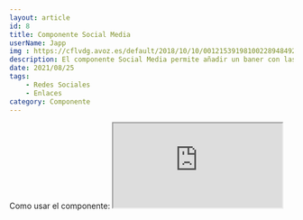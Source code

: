 ```yaml
---
layout: article
id: 8
title: Componente Social Media
userName: Japp
img : https://cflvdg.avoz.es/default/2018/10/10/00121539198100228948492/Foto/tailandia.jpg
description: El componente Social Media permite añadir un baner con las principales redes sociales.
date: 2021/08/25
tags:
    - Redes Sociales
    - Enlaces
category: Componente
---
```


<script>
    import Seo from '$lib/Components/Framework/Seo.svelte';
    import Container from '$lib/Components/Framework/Container.svelte';
    import Column from '$lib/Components/Framework/Column.svelte';
    import { Iframe, Hn, List } from '$lib/Components/Framework/Html/html.js';
    import Signage from '$lib/Components/Framework/Signage.svelte';
    import SocialMedia from '$lib/Components/Framework/SocialMedia.svelte';

    let opciones= [
        'Añade la url de tu red social y aparecera el icono automaticamente',
        'Soporte para las siguientes redes: Facebook, Twitter, Linkeding ,Twitch, Whatsapp, Discord, Telegram, Github y Web'
    ];
</script>

<Seo 
    title={title}
    description={description}
    type="website"
    img={img}
/>

<!-- Como usar el componente: -->
<Container class="medium padding">
    <Hn type="h2">Como usar el componente:</Hn>
    <Signage class="default word-break" icon="fas fa-sitemap" text="Directorio: $lib/Components/Framework/SocialMedia.svelte"/>
    <Column class="col-2 text-justify">
        <Iframe title="Código del componente" class="code m-top" src="https://carbon.now.sh/embed/nhQnht52yTj2zwfmVobk" />
        <div>
            <p class="text-justify">Importa el componente. Copia y pega el código de ejemplo que te muestro al lado de este mismo texto.</p>
            <List class="li-disc" list={opciones}/>
        </div>
    </Column>
</Container>
<Container class="medium padding">
    <Hn type="h2" class="title">Ejemplos:</Hn>
    <SocialMedia 
        facebook="https://www.facebook.com" 
        twitter="https://www.twitch.tv" 
        twitch="https://twitter.com" 
        whatsapp="https://www.whatsapp.com" 
        discord="https://www.discord.com" 
        telegram="https://www.web.telegram.org" 
        linkedin="https://www.linkedin.com" 
        github="https://www.github.com" 
        web="https://www.miweb.com" 
    />
</Container>